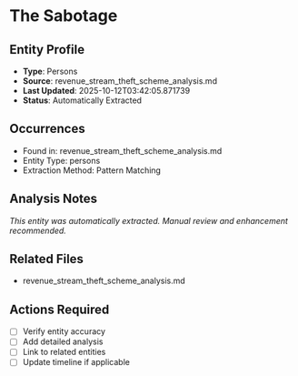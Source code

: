 # The Sabotage

## Entity Profile
- **Type**: Persons
- **Source**: revenue_stream_theft_scheme_analysis.md
- **Last Updated**: 2025-10-12T03:42:05.871739
- **Status**: Automatically Extracted

## Occurrences
- Found in: revenue_stream_theft_scheme_analysis.md
- Entity Type: persons
- Extraction Method: Pattern Matching

## Analysis Notes
*This entity was automatically extracted. Manual review and enhancement recommended.*

## Related Files
- revenue_stream_theft_scheme_analysis.md

## Actions Required
- [ ] Verify entity accuracy
- [ ] Add detailed analysis
- [ ] Link to related entities
- [ ] Update timeline if applicable
